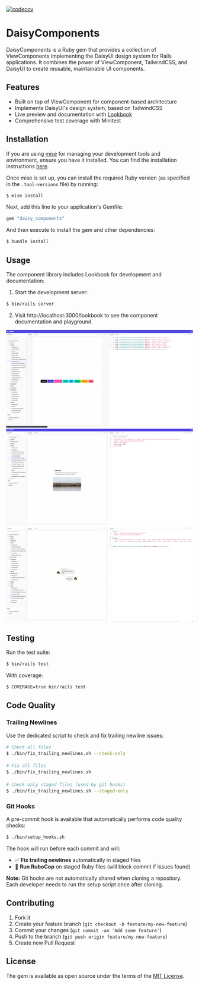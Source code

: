 [![codecov](https://codecov.io/github/Nittarab/daisy_components/graph/badge.svg?token=7ZOMOEG3U9)](https://codecov.io/github/Nittarab/daisy_components)

# DaisyComponents

DaisyComponents is a Ruby gem that provides a collection of ViewComponents implementing the DaisyUI design system for Rails applications. It combines the power of ViewComponent, TailwindCSS, and DaisyUI to create reusable, maintainable UI components.

## Features

- Built on top of ViewComponent for component-based architecture
- Implements DaisyUI's design system, based on TailwindCSS
- Live preview and documentation with [Lookbook](https://github.com/lookbook-hq/lookbook)
- Comprehensive test coverage with Minitest

## Installation

If you are using [mise](https://mise.jdx.dev/) for managing your development tools and environment, ensure you have it installed. You can find the installation instructions [here](https://mise.jdx.dev/getting-started.html).

Once mise is set up, you can install the required Ruby version (as specified in the `.tool-versions` file) by running:

```bash
$ mise install
```

Next, add this line to your application's Gemfile:

```ruby
gem "daisy_components"
```

And then execute to install the gem and other dependencies:
```bash
$ bundle install
```

## Usage
The component library includes Lookbook for development and documentation:

1. Start the development server:
```bash
$ bin/rails server
```

2. Visit http://localhost:3000/lookbook to see the component documentation and playground.

![alt text](<docs/assets/2025-01_screeshot_1.png>)
![alt text](<docs/assets/2025-01_screeshot_2.png>)
![alt text](<docs/assets/2025-01_screeshot_3.png>)

## Testing

Run the test suite:

```bash
$ bin/rails test
```

With coverage:
```bash
$ COVERAGE=true bin/rails test
```

## Code Quality

### Trailing Newlines

Use the dedicated script to check and fix trailing newline issues:

```bash
# Check all files
$ ./bin/fix_trailing_newlines.sh --check-only

# Fix all files
$ ./bin/fix_trailing_newlines.sh

# Check only staged files (used by git hooks)
$ ./bin/fix_trailing_newlines.sh --staged-only
```

### Git Hooks

A pre-commit hook is available that automatically performs code quality checks:

```bash
$ ./bin/setup_hooks.sh
```

The hook will run before each commit and will:
- ✅ **Fix trailing newlines** automatically in staged files
- 🔧 **Run RuboCop** on staged Ruby files (will block commit if issues found)

**Note:** Git hooks are not automatically shared when cloning a repository. Each developer needs to run the setup script once after cloning.

## Contributing

1. Fork it
2. Create your feature branch (`git checkout -b feature/my-new-feature`)
3. Commit your changes (`git commit -am 'Add some feature'`)
4. Push to the branch (`git push origin feature/my-new-feature`)
5. Create new Pull Request

## License

The gem is available as open source under the terms of the [MIT License](https://opensource.org/licenses/MIT).
